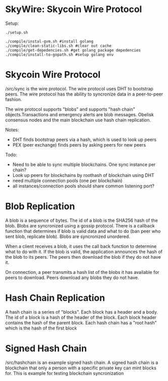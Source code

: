 
SkyWire: Skycoin Wire Protocol
==============================

Setup:
```
./setup.sh
```

```
./compile/instal-gvm.sh #install golang
./compile/clean-static-libs.sh #clear out cache
./compile/get-depedencies.sh #get golang package depedencies
./compile/install-to-gopath.sh #setup golang env
```

Skycoin Wire Protocol
=====================

/src/sync is the wire protocol. The wire protocol uses DHT to bootstrap peers. The wire protocol has the ability to syncronize data in a peer-to-peer fashion.

The wire protocol supports "blobs" and supports "hash chain" objects.Transactions and emergency alerts are blob messages. Obelisk consensus nodes and the main blockchain use hash chain replication.


Notes:
- DHT finds bootstrap peers via a hash, which is used to look up peers
- PEX (peer exchange) finds peers by asking peers for new peers

Todo:
- Need to be able to sync multiple blockchains. One sync instance per chain?
- Look up peers for blockchains by roothash of blockchain using DHT
- need multiple connection pools (one per blockchain)
- all instances/connection pools should share common listening port?

Blob Replication
================

A blob is a sequence of bytes. The id of a blob is the SHA256 hash of the blob. Blobs are syncronized using a gossip protocol. There is a callback function that determines if blob is valid data and what to do (ban peer who sent blob, replicate blob). Blobs are syncronized unordered.

When a client receives a blob, it uses the call back function to determine what to do with it. If the blob is valid, the application announces the hash of the blob to its peers. The peers then download the blob if they do not have it.

On connection, a peer transmits a hash list of the blobs it has available for peers to download. Peers download any blobs they do not have.

Hash Chain Replication
======================

A hash chain is a series of "blocks". Each block has a header and a body. The id of a block is a hash of the header of the block. Each block header contains the hash of the parent block. Each hash chain has a "root hash" which is the hash of the first block

Signed Hash Chain
=================

/src/hashchain is an example signed hash chain. A signed hash chain is a blockchain that only a person with a specific private key can mint blocks for. This is example for testing blockchain syncronization


